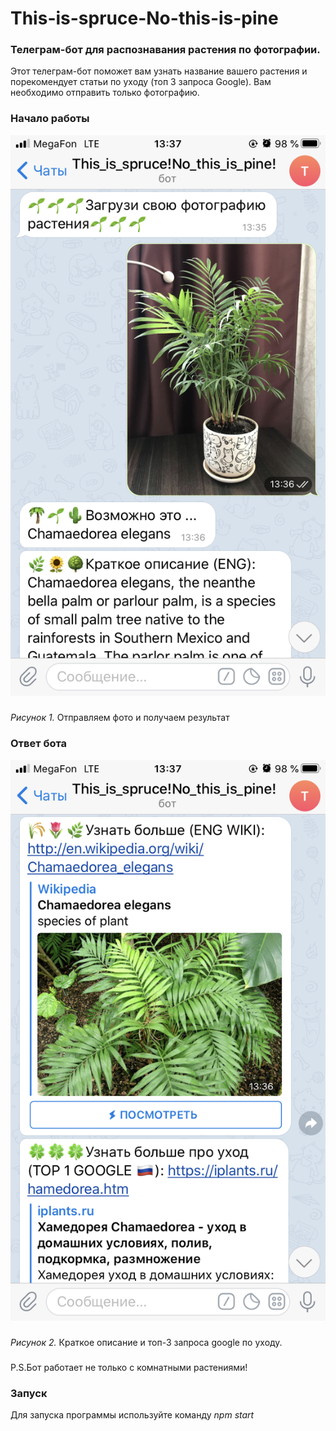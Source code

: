 # This-is-spruce-No-this-is-pine
<h3>Телеграм-бот для распознавания растения по фотографии.</h3>

Этот телеграм-бот поможет вам узнать название вашего растения и порекомендует статьи по уходу (топ 3 запроса Google).
Вам необходимо отправить только фотографию.

### Начало работы
![alt text](IMG_0528.PNG "Начинаем")
###
_Рисунок 1._ Отправляем фото и получаем результат

### Ответ бота
![alt text](IMG_0529.PNG "Результат")
###
_Рисунок 2._ Краткое описание и топ-3 запроса google по уходу.

###
P.S.Бот работает не только с комнатными растениями! 


### Запуск
Для запуска программы используйте команду _npm start_
